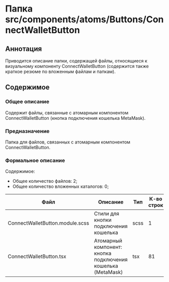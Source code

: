 # Папка src/components/atoms/Buttons/ConnectWalletButton

## Аннотация

Приводится описание папки, содержащей файлы, относящиеся к визуальному компоненту ConnectWalletButton
(содержится также краткое резюме по вложенным файлам и папкам).

## Содержимое

### Общее описание

Содержит файлы, связанные с атомарным компонентом ConnectWalletButton (кнопка подключения кошелька 
MetaMask).

### Предназначение

Папка для файлов, связанных с атомарным компонентом ConnectWalletButton.

### Формальное описание

Содержимое:
* Общее количество файлов: 2;
* Общее количество вложенных каталогов: 0;

| Файл                            | Описание                                                    | Тип  | К-во строк | Последнее изменение |
|---------------------------------|-------------------------------------------------------------|------|------------|---------------------|
| ConnectWalletButton.module.scss | Стили для кнопки подключения кошелька                       | scss | 1          | 2025-05-06 22:46:53 |
| ConnectWalletButton.tsx         | Атомарный компонент: кнопка подключения кошелька (MetaMask) | tsx  | 81         | 2025-05-07 09:39:40 |

